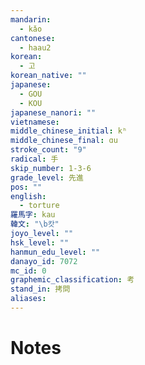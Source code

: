 ```yaml
---
mandarin:
  - kǎo
cantonese:
  - haau2
korean:
  - 고
korean_native: ""
japanese:
  - GOU
  - KOU
japanese_nanori: ""
vietnamese:
middle_chinese_initial: kʰ
middle_chinese_final: ɑu
stroke_count: "9"
radical: 手
skip_number: 1-3-6
grade_level: 先進
pos: ""
english:
  - torture
羅馬字: kau
韓文: "\b캇"
joyo_level: ""
hsk_level: ""
hanmun_edu_level: ""
danayo_id: 7072
mc_id: 0
graphemic_classification: 考
stand_in: 拷問
aliases:
---
```


# Notes
